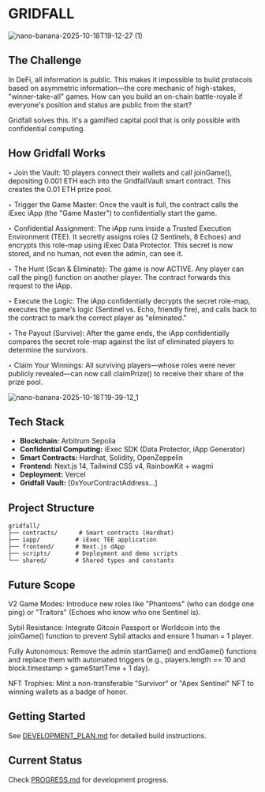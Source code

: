 # GRIDFALL

![nano-banana-2025-10-18T19-12-27 (1)](https://github.com/user-attachments/assets/ec27d186-cc53-4e99-91b1-27471e43545e)

## The Challenge

In DeFi, all information is public. This makes it impossible to build protocols based on asymmetric information—the core mechanic of high-stakes, "winner-take-all" games. How can you build an on-chain battle-royale if everyone's position and status are public from the start?

Gridfall solves this. It's a gamified capital pool that is only possible with confidential computing.

## How Gridfall Works

‣ Join the Vault: 10 players connect their wallets and call joinGame(), depositing 0.001 ETH each into the GridfallVault smart contract. This creates the 0.01 ETH prize pool.

‣ Trigger the Game Master: Once the vault is full, the contract calls the iExec iApp (the "Game Master") to confidentially start the game.

‣ Confidential Assignment: The iApp runs inside a Trusted Execution Environment (TEE). It secretly assigns roles (2 Sentinels, 8 Echoes) and encrypts this role-map using iExec Data Protector. This secret is now stored, and no human, not even the admin, can see it.

‣ The Hunt (Scan & Eliminate): The game is now ACTIVE. Any player can call the ping() function on another player. The contract forwards this request to the iApp.

‣ Execute the Logic: The iApp confidentially decrypts the secret role-map, executes the game's logic (Sentinel vs. Echo, friendly fire), and calls back to the contract to mark the correct player as "eliminated."

‣ The Payout (Survive): After the game ends, the iApp confidentially compares the secret role-map against the list of eliminated players to determine the survivors.

‣ Claim Your Winnings: All surviving players—whose roles were never publicly revealed—can now call claimPrize() to receive their share of the prize pool.

![nano-banana-2025-10-18T19-39-12_1](https://github.com/user-attachments/assets/529496f6-d48b-4b1a-a308-12763d3510bf)

## Tech Stack

- **Blockchain:** Arbitrum Sepolia
- **Confidential Computing:** iExec SDK (Data Protector, iApp Generator)
- **Smart Contracts:** Hardhat, Solidity, OpenZeppelin
- **Frontend:** Next.js 14, Tailwind CSS v4, RainbowKit + wagmi
- **Deployment:** Vercel
- **Gridfall Vault:** [0xYourContractAddress...]

## Project Structure

```
gridfall/
├── contracts/      # Smart contracts (Hardhat)
├── iapp/          # iExec TEE application
├── frontend/      # Next.js dApp
├── scripts/       # Deployment and demo scripts
└── shared/        # Shared types and constants
```

## Future Scope
V2 Game Modes: Introduce new roles like "Phantoms" (who can dodge one ping) or "Traitors" (Echoes who know who one Sentinel is).

Sybil Resistance: Integrate Gitcoin Passport or Worldcoin into the joinGame() function to prevent Sybil attacks and ensure 1 human = 1 player.

Fully Autonomous: Remove the admin startGame() and endGame() functions and replace them with automated triggers (e.g., players.length == 10 and block.timestamp > gameStartTime + 1 day).

NFT Trophies: Mint a non-transferable "Survivor" or "Apex Sentinel" NFT to winning wallets as a badge of honor.

## Getting Started

See [DEVELOPMENT_PLAN.md](./DEVELOPMENT_PLAN.md) for detailed build instructions.

## Current Status

Check [PROGRESS.md](./PROGRESS.md) for development progress.
